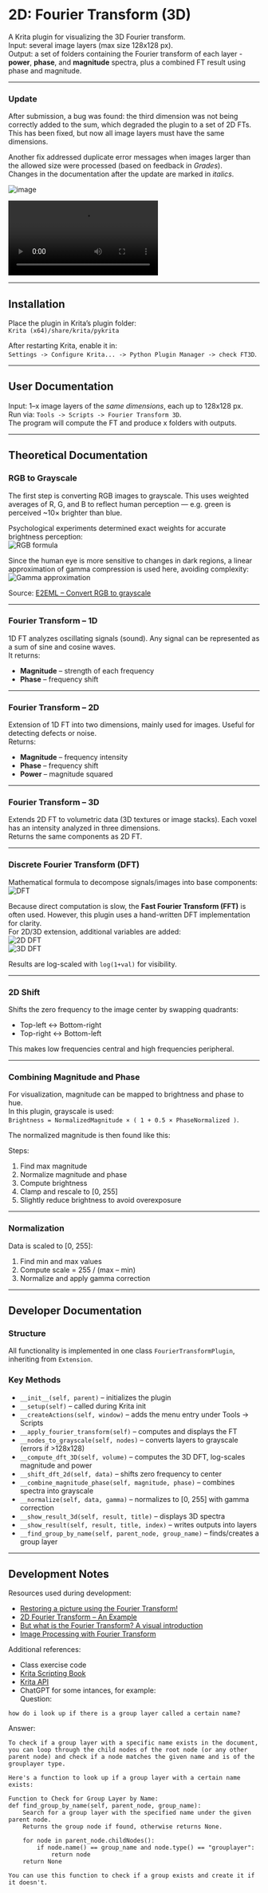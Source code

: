 # 2D: Fourier Transform (3D)

A Krita plugin for visualizing the 3D Fourier transform.  
Input: several image layers (max size 128x128 px).  
Output: a set of folders containing the Fourier transform of each layer - **power**, **phase**, and **magnitude** spectra, plus a combined FT result using phase and magnitude.

---

### Update
After submission, a bug was found: the third dimension was not being correctly added to the sum, which degraded the plugin to a set of 2D FTs. This has been fixed, but now all image layers must have the same dimensions.  

Another fix addressed duplicate error messages when images larger than the allowed size were processed (based on feedback in *Grades*).  
Changes in the documentation after the update are marked in *italics*.

![image](2d.png)

![video](2d.mp4)

---

## Installation
Place the plugin in Krita’s plugin folder:  
`Krita (x64)/share/krita/pykrita`  

After restarting Krita, enable it in:  
`Settings -> Configure Krita... -> Python Plugin Manager -> check FT3D`.

---

## User Documentation
Input: 1–x image layers of the *same dimensions*, each up to 128x128 px.  
Run via: `Tools -> Scripts -> Fourier Transform 3D`.  
The program will compute the FT and produce x folders with outputs.

---

## Theoretical Documentation

### RGB to Grayscale
The first step is converting RGB images to grayscale. This uses weighted averages of R, G, and B to reflect human perception — e.g. green is perceived ~10× brighter than blue.  

Psychological experiments determined exact weights for accurate brightness perception:  
![RGB formula](./RGBtoGrayPsychologistsFormula.png)  

Since the human eye is more sensitive to changes in dark regions, a linear approximation of gamma compression is used here, avoiding complexity:  
![Gamma approximation](./RGBtoGrayLinearApproximation.png)

Source: [E2EML – Convert RGB to grayscale](https://e2eml.school/convert_rgb_to_grayscale#:~:text=An%20intuitive%20way%20to%20convert,into%20a%20reasonable%20gray%20approximation)

---

### Fourier Transform – 1D
1D FT analyzes oscillating signals (sound). Any signal can be represented as a sum of sine and cosine waves.  
It returns:
- **Magnitude** – strength of each frequency  
- **Phase** – frequency shift

---

### Fourier Transform – 2D
Extension of 1D FT into two dimensions, mainly used for images. Useful for detecting defects or noise.  
Returns:
- **Magnitude** – frequency intensity  
- **Phase** – frequency shift  
- **Power** – magnitude squared  

---

### Fourier Transform – 3D
Extends 2D FT to volumetric data (3D textures or image stacks). Each voxel has an intensity analyzed in three dimensions.  
Returns the same components as 2D FT.

---

### Discrete Fourier Transform (DFT)
Mathematical formula to decompose signals/images into base components:  
![DFT](./DFTvzorec.png)  

Because direct computation is slow, the **Fast Fourier Transform (FFT)** is often used. However, this plugin uses a hand-written DFT implementation for clarity.  
For 2D/3D extension, additional variables are added:  
![2D DFT](./2DDFTvzorec.png)  
![3D DFT](./3DDFTvzorec.png)  

Results are log-scaled with `log(1+val)` for visibility.

---

### 2D Shift
Shifts the zero frequency to the image center by swapping quadrants:  
- Top-left ↔ Bottom-right  
- Top-right ↔ Bottom-left  

This makes low frequencies central and high frequencies peripheral.

---

### Combining Magnitude and Phase
For visualization, magnitude can be mapped to brightness and phase to hue.  
In this plugin, grayscale is used:  
 ``Brightness = NormalizedMagnitude × ( 1 + 0.5 × PhaseNormalized )``.

 The normalized magnitude is then found like this: <br/>
 
Steps:
1. Find max magnitude  
2. Normalize magnitude and phase  
3. Compute brightness  
4. Clamp and rescale to [0, 255]  
5. Slightly reduce brightness to avoid overexposure

---

### Normalization
Data is scaled to [0, 255]:  
1. Find min and max values  
2. Compute scale = 255 / (max – min)  
3. Normalize and apply gamma correction

---

## Developer Documentation

### Structure
All functionality is implemented in one class `FourierTransformPlugin`, inheriting from `Extension`.

### Key Methods
- `__init__(self, parent)` – initializes the plugin  
- `__setup(self)` – called during Krita init  
- `__createActions(self, window)` – adds the menu entry under Tools → Scripts  
- `__apply_fourier_transform(self)` – computes and displays the FT  
- `__nodes_to_grayscale(self, nodes)` – converts layers to grayscale (errors if >128x128)  
- `__compute_dft_3D(self, volume)` – computes the 3D DFT, log-scales magnitude and power  
- `__shift_dft_2d(self, data)` – shifts zero frequency to center  
- `__combine_magnitude_phase(self, magnitude, phase)` – combines spectra into grayscale  
- `__normalize(self, data, gamma)` – normalizes to [0, 255] with gamma correction  
- `__show_result_3d(self, result, title)` – displays 3D spectra  
- `__show_result(self, result, title, index)` – writes outputs into layers  
- `__find_group_by_name(self, parent_node, group_name)` – finds/creates a group layer

---

## Development Notes
Resources used during development:
- [Restoring a picture using the Fourier Transform!](https://www.youtube.com/watch?v=bpn3DEULv8g)  
- [2D Fourier Transform – An Example](https://www.youtube.com/watch?v=js4bLBYtJwY&t=65s)  
- [But what is the Fourier Transform? A visual introduction](https://www.youtube.com/watch?v=spUNpyF58BY&t=477s)  
- [Image Processing with Fourier Transform](https://www.youtube.com/watch?v=oACegp4iGi0&t=47s)  

Additional references:
- Class exercise code  
- [Krita Scripting Book](https://scripting.krita.org/lessons/introduction)  
- [Krita API](https://api.kde.org/krita/html/classNode.html)  
- ChatGPT for some intances, for example:<br/>
Question: <br/>
```
how do i look up if there is a group layer called a certain name?
```
Answer: <br/>
```
To check if a group layer with a specific name exists in the document, you can loop through the child nodes of the root node (or any other parent node) and check if a node matches the given name and is of the grouplayer type.

Here's a function to look up if a group layer with a certain name exists:

Function to Check for Group Layer by Name:
def find_group_by_name(self, parent_node, group_name):
    Search for a group layer with the specified name under the given parent node.
    Returns the group node if found, otherwise returns None.
    
    for node in parent_node.childNodes():
        if node.name() == group_name and node.type() == "grouplayer":
            return node
    return None

You can use this function to check if a group exists and create it if it doesn't.
